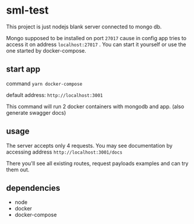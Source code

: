# sml-test

This project is just nodejs blank server connected to mongo db.

Mongo supposed to be installed on port `27017` cause in config app tries to access it on address `localhost:27017` . You can start it yourself or use the one started by docker-compose.

## start app

command `yarn docker-compose`

default address: `http://localhost:3001`

This command will run 2 docker containers with mongodb and app. (also generate swagger docs)

## usage

The server accepts only 4 requests. You may see documentation by accessing address `http://localhost:3001/docs`

There you'll see all existing routes, request payloads examples and can try them out.

## dependencies

- node
- docker
- docker-compose
